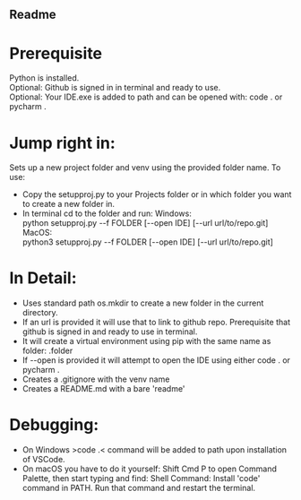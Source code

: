 ## Readme

# Prerequisite
Python is installed.<br>
Optional: Github is signed in in terminal and ready to use.<br>
Optional: Your IDE.exe is added to path and can be opened with: code . or pycharm .
# Jump right in:
Sets up a new project folder and venv using the provided folder name.
To use:
- Copy the setupproj.py to your Projects folder or in which folder you want to create a new folder in.
- In terminal cd to the folder and run:
Windows:  <br>
python setupproj.py --f FOLDER [--open IDE] [--url url/to/repo.git]<br>
MacOS:<br>
python3 setupproj.py --f FOLDER [--open IDE] [--url url/to/repo.git]<br>
# In Detail:
- Uses standard path os.mkdir to create a new folder in the current directory.
- If an url is provided it will use that to link to github repo. Prerequisite that github is signed in and ready to use in terminal.
- It will create a virtual environment using pip with the same name as folder: .folder
- If --open is provided it will attempt to open the IDE using either code . or pycharm .
- Creates a .gitignore with the venv name
- Creates a README.md with a bare 'readme'
# Debugging:
- On Windows >code .< command will be added to path upon installation of VSCode.
- On macOS you have to do it yourself: Shift Cmd P to open Command Palette, then start typing and find: Shell Command: Install 'code' command in PATH. Run that command and restart the terminal.
